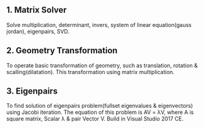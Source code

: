## 1. Matrix Solver
Solve multiplication, determinant, invers, system of linear equation(gauss jordan), eigenpairs, SVD.

## 2. Geometry Transformation
To operate basic transformation of geometry, such as translation, rotation & scalling(dilatation). This transformation using matrix multiplication.

## 3. Eigenpairs
To find solution of eigenpairs problem(fullset eigenvalues & eigenvectors) using Jacobi iteration.
The equation of this problem is AV = λV,
where A is square matrix, Scalar λ & pair Vector V.
Build in Visual Studio 2017 CE.
